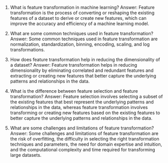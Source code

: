 1. What is feature transformation in machine learning?
Answer: Feature transformation is the process of converting or reshaping the existing features of a dataset to derive or create new features, which can improve the accuracy and efficiency of a machine learning model.

2. What are some common techniques used in feature transformation?
Answer: Some common techniques used in feature transformation are normalization, standardization, binning, encoding, scaling, and log transformations.

3. How does feature transformation help in reducing the dimensionality of a dataset?
Answer: Feature transformation helps in reducing dimensionality by eliminating correlated and redundant features and extracting or creating new features that better capture the underlying patterns and relationships in the data.

4. What is the difference between feature selection and feature transformation?
Answer: Feature selection involves selecting a subset of the existing features that best represent the underlying patterns and relationships in the data, whereas feature transformation involves transforming or creating new features based on the existing features to better capture the underlying patterns and relationships in the data.

5. What are some challenges and limitations of feature transformation?
Answer: Some challenges and limitations of feature transformation are the risk of overfitting, the difficulty in selecting the right transformation techniques and parameters, the need for domain expertise and intuition, and the computational complexity and time required for transforming large datasets.